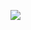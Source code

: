![](https://pic-1257412153.cos.ap-nanjing.myqcloud.com/images/images/2023/04/03/20230403215536-dbe60a.png)

